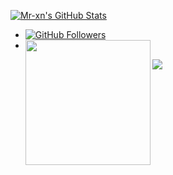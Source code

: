 [![Mr-xn's GitHub Stats](https://github-readme-stats.vercel.app/api?username=Mr-xn&show_icons=true&&them=&hide_title=false)](https://github.com/Mr-xn)
- [![GitHub Followers](https://img.shields.io/github/followers/Mr-xn?label=follower%20github&style=flat-square)](https://github.com/Mr-xn)
- <img align='left' src="https://profile-counter.glitch.me/Mr-xn/count.svg" width="200">
![](https://github-profile-trophy.vercel.app/?username=mr-xn&column=7&margin-w=15&margin-h=15)
<!--
from https://github.com/anuraghazra/github-readme-stats
**Mr-xn/Mr-xn** is a ✨ _special_ ✨ repository because its `README.md` (this file) appears on your GitHub profile.

Here are some ideas to get you started:

- 🔭 I’m currently working on ...
- 🌱 I’m currently learning ...
- 👯 I’m looking to collaborate on ...
- 🤔 I’m looking for help with ...
- 💬 Ask me about ...
- 📫 How to reach me: ...
- 😄 Pronouns: ...
- ⚡ Fun fact: ...
-->
